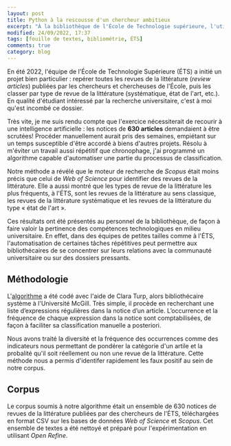 ```yaml
---
layout: post
title: Python à la rescousse d'un chercheur ambitieux
excerpt: "À la bibliothèque de l'École de Technologie supérieure, l'utilisation de Python a permis de simplifier la classification de revues de la littérature."
modified: 24/09/2022, 17:37
tags: [fouille de textes, bibliométrie, ÉTS]
comments: true
category: blog
---
```


En été 2022,  l'équipe de l'École de Technologie Supérieure (ÉTS) a initié un projet bien particulier : repérer toutes les revues de la littérature (_review articles_) publiées par les chercheurs et chercheuses de l'École, puis les classer par type de revue de la littérature (systématique, état de l'art, etc.). En qualité d'étudiant intéressé par la recherche universitaire, c'est à moi qu'est incombé ce dossier.

Très vite, je me suis rendu compte que l'exercice nécessiterait de recourir à une intelligence artificielle : les notices de __630 articles__ demandaient à être scrutées! Procéder manuellement aurait pris des semaines, empiétant sur un temps susceptible d'être accordé à biens d'autres projets. Résolu à m'éviter un travail aussi répétitif que chronophage, j'ai programmé un algorithme capable d'automatiser une partie du processus de classification.

Notre méthode a révélé que le moteur de recherche de _Scopus_ était moins précis que celui de _Web of Science_ pour identifier des revues de la littérature. Elle a aussi montré que les types de revue de la littérature les plus fréquents, à l'ÉTS, sont les revues de la littérature au sens classique, les revues de la littérature systématique et les revues de la littérature du type « état de l'art ».

Ces résultats ont été présentés au personnel de la bibliothèque, de façon à faire valoir la pertinence des compétences technologiques en milieu universitaire. En effet, dans des équipes de petites tailles comme à l'ÉTS, l'automatisation de certaines tâches répétitives peut permettre aux bibliothécaires de se concentrer sur leurs relations avec la communauté universitaire ou sur des dossiers pressants.

## Méthodologie

L'[algorithme](https://github.com/juste-un-roy/FT-Classification-Automatique) a été codé avec l'aide de Clara Turp, alors bibliothécaire système à l'Université McGill. Très simple, il procède en recherchant une liste d’expressions régulières dans la notice d’un article. L’occurrence et la fréquence de chaque expression dans la notice sont comptabilisées, de façon à faciliter sa classification manuelle a posteriori.

Nous avons traité la diversité et la fréquence des occurrences comme des indicateurs nous permettant de pondérer la catégorie d'un artile et la probalité qu'il soit réellement ou non une revue de la littérature. Cette méthode nous a permis d'identifer rapidement les faux positif au sein de notre corpus. 

## Corpus
Le corpus soumis à notre algorithme était un ensemble de 630 notices de revues de la littérature publiées par des chercheurs de l'ÉTS, téléchargées en format CSV sur les bases de données _Web of Science_ et _Scopus_. Cet ensemble de textes a été nettoyé et préparé pour l'expérimentation en utilisant _Open Refine_.
